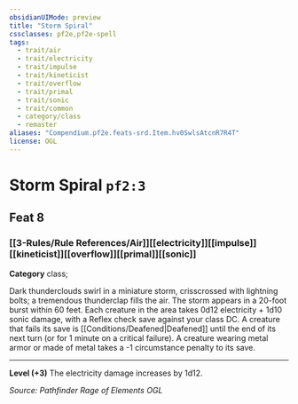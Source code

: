 ```yaml
---
obsidianUIMode: preview
title: "Storm Spiral"
cssclasses: pf2e,pf2e-spell
tags:
  - trait/air
  - trait/electricity
  - trait/impulse
  - trait/kineticist
  - trait/overflow
  - trait/primal
  - trait/sonic
  - trait/common
  - category/class
  - remaster
aliases: "Compendium.pf2e.feats-srd.Item.hv0SwlsAtcnR7R4T"
license: OGL
---
```

# Storm Spiral `pf2:3`
## Feat 8
### [[3-Rules/Rule References/Air]][[electricity]][[impulse]][[kineticist]][[overflow]][[primal]][[sonic]]

**Category** class; 




Dark thunderclouds swirl in a miniature storm, crisscrossed with lightning bolts; a tremendous thunderclap fills the air. The storm appears in a 20-foot burst within 60 feet. Each creature in the area takes 0d12 electricity + 1d10 sonic damage, with a Reflex check save against your class DC. A creature that fails its save is [[Conditions/Deafened|Deafened]] until the end of its next turn (or for 1 minute on a critical failure). A creature wearing metal armor or made of metal takes a -1 circumstance penalty to its save.

* * *

**Level (+3)** The electricity damage increases by 1d12.

*Source: Pathfinder Rage of Elements*
*OGL*